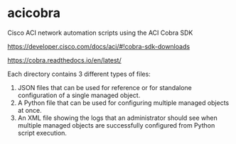 # acicobra
Cisco ACI network automation scripts using the ACI Cobra SDK

https://developer.cisco.com/docs/aci/#!cobra-sdk-downloads

https://cobra.readthedocs.io/en/latest/

Each directory contains 3 different types of files: 

  1. JSON files that can be used for reference or for standalone configuration of a single managed object. 
  2. A Python file that can be used for configuring multiple managed objects at once.
  3. An XML file showing the logs that an administrator should see when multiple managed objects are successfully configured from Python script execution.
